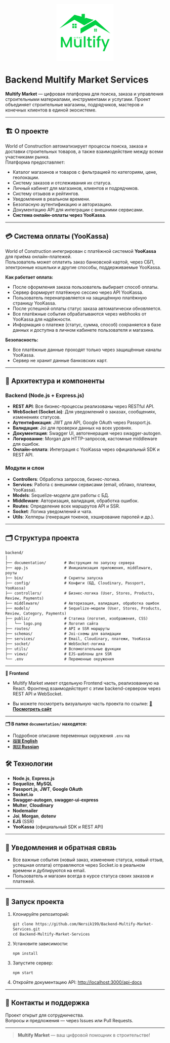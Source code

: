 <p align="center">
  <img src="../public/img/logo.png" alt="World of Construction Logo" width="180" height="180"/>
</p>

# Backend Multify Market Services

**Multify Market** — цифровая платформа для поиска, заказа и управления строительными материалами, инструментами и услугами. Проект объединяет строительные магазины, подрядчиков, мастеров и конечных клиентов в единой экосистеме.

---

## 🏗️ О проекте

World of Construction автоматизирует процессы поиска, заказа и доставки строительных товаров, а также взаимодействие между всеми участниками рынка.  
Платформа предоставляет:

- Каталог магазинов и товаров с фильтрацией по категориям, цене, геолокации.
- Систему заказов и отслеживания их статуса.
- Личный кабинет для магазинов, клиентов и подрядчиков.
- Систему отзывов и рейтингов.
- Уведомления в реальном времени.
- Безопасную аутентификацию и авторизацию.
- Документацию API для интеграции с внешними сервисами.
- **Система онлайн-оплаты через YooKassa**.

---

## 💳 Система оплаты (YooKassa)

World of Construction интегрирован с платёжной системой **YooKassa** для приёма онлайн-платежей.  
Пользователь может оплатить заказ банковской картой, через СБП, электронные кошельки и другие способы, поддерживаемые YooKassa.

**Как работает оплата:**

- После оформления заказа пользователь выбирает способ оплаты.
- Сервер формирует платёжную сессию через API YooKassa.
- Пользователь перенаправляется на защищённую платёжную страницу YooKassa.
- После успешной оплаты статус заказа автоматически обновляется.
- Все платёжные события обрабатываются через webhooks от YooKassa для надёжности.
- Информация о платеже (статус, сумма, способ) сохраняется в базе данных и доступна в личном кабинете пользователя и магазина.

**Безопасность:**

- Все платёжные данные проходят только через защищённые каналы YooKassa.
- Сервер не хранит данные банковских карт.

---

## 🧩 Архитектура и компоненты

### Backend (Node.js + Express.js)

- **REST API**: Все бизнес-процессы реализованы через RESTful API.
- **WebSocket (Socket.io)**: Для уведомлений о заказах, сообщениях, изменениях статусов.
- **Аутентификация**: JWT для API, Google OAuth через Passport.js.
- **Валидация**: Joi для проверки данных на всех уровнях.
- **Документация**: Swagger UI, автогенерация через swagger-autogen.
- **Логирование**: Morgan для HTTP-запросов, кастомные middleware для ошибок.
- **Онлайн-оплата**: Интеграция с YooKassa через официальный SDK и REST API.

### Модули и слои

- **Controllers**: Обработка запросов, бизнес-логика.
- **Services**: Работа с внешними сервисами (email, облако, платежи, YooKassa).
- **Models**: Sequelize-модели для работы с БД.
- **Middleware**: Авторизация, валидация, обработка ошибок.
- **Routes**: Определение всех маршрутов API и SSR.
- **Socket**: Логика уведомлений и чата.
- **Utils**: Хелперы (генерация токенов, хэширование паролей и др.).

---

## 🗂️ Структура проекта

```
backend/
│
├── documentation/        # Инструкция по запуску сервера
├── app.js                # Инициализация приложения, middleware, роуты
├── bin/                  # Скрипты запуска
├── config/               # Конфиги (БД, Cloudinary, Passport, YooKassa)
├── controllers/          # Бизнес-логика (User, Stores, Products, Review, Payments)
├── middleware/           # Авторизация, валидация, обработка ошибок
├── models/               # Sequelize-модели (User, Stores, Products, Review, Category, Payments)
├── public/               # Статика (логотип, изображения, CSS)
│   └── logo.png          # Логотип сайта
├── routes/               # API и SSR маршруты
├── schemas/              # Joi-схемы для валидации
├── services/             # Email, Cloudinary, платежи, YooKassa
├── socket/               # WebSocket-логика
├── utils/                # Вспомогательные функции
├── views/                # EJS-шаблоны для SSR
└── .env                  # Переменные окружения
```
---

**🎨 Frontend**
- Multify Market имеет отдельную Frontend часть, реализованную на React.
Фронтенд взаимодействует с этим backend-сервером через REST API и WebSocket.

-   Вы можете посмотреть визуальную часть проекта по ссылке: **[🔗 Посмотреть сайт ](https://multify-market.onrender.com/)**
---

**🗂️ В папке `documentation/` находятся:**

- Подробное описание переменных окружения `.env` на
- **[🇬🇧 English](./documentation/.env.example-English-language.md)**
- **[🇷🇺 Russian](./documentation/.env.example-Russian-language.md)**

## 🛠️ Технологии

- **Node.js**, **Express.js**
- **Sequelize**, **MySQL**
- **Passport.js**, **JWT**, **Google OAuth**
- **Socket.io**
- **Swagger-autogen**, **swagger-ui-express**
- **Multer**, **Cloudinary**
- **Nodemailer**
- **Joi**, **Morgan**, **dotenv**
- **EJS** (SSR)
- **YooKassa** (официальный SDK и REST API)

---

## 🔔 Уведомления и обратная связь

- Все важные события (новый заказ, изменение статуса, новый отзыв, успешная оплата) отправляются через Socket.io в реальном времени и дублируются на email.
- Пользователь и магазин всегда в курсе статуса своих заказов и платежей.

---

## 🚀 Запуск проекта

1. Клонируйте репозиторий:
   ```
   git clone https://github.com/Nersik199/Backend-Multify-Market-Services.git
   cd Backend-Multify-Market-Services
   ```
2. Установите зависимости:
   ```
   npm install
   ```
3. Запустите сервер:
   ```
   npm start
   ```
4. Откройте документацию API: [http://localhost:3000/api-docs](http://localhost:3000/api-docs)

---

## 🤝 Контакты и поддержка

Проект открыт для сотрудничества.  
Вопросы и предложения — через Issues или Pull Requests.

---

> **Multify Market** — ваш цифровой помощник в строительстве!

